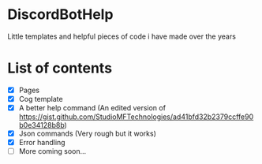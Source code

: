 # DiscordBotHelp
Little templates and helpful pieces of code i have made over the years

# List of contents
- [x] Pages
- [x] Cog template
- [x] A better help command (An edited version of https://gist.github.com/StudioMFTechnologies/ad41bfd32b2379ccffe90b0e34128b8b)
- [x] Json commands (Very rough but it works)
- [x] Error handling
- [ ] More coming soon...

